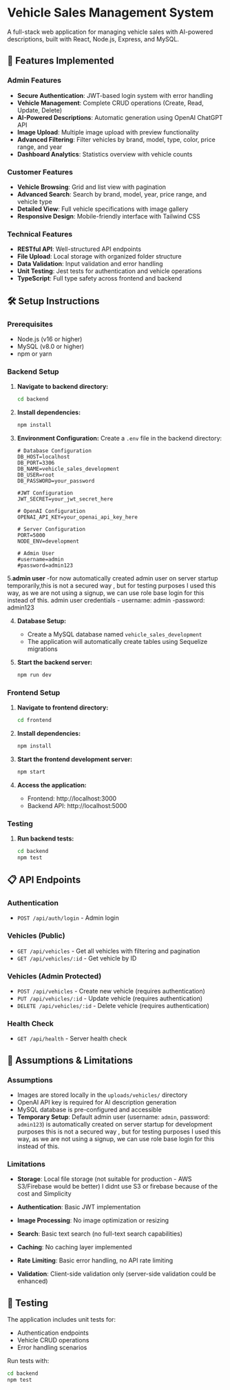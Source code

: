# Vehicle Sales Management System

A full-stack web application for managing vehicle sales with AI-powered descriptions, built with React, Node.js, Express, and MySQL.

## 🚀 Features Implemented

### Admin Features
- **Secure Authentication**: JWT-based login system with error handling
- **Vehicle Management**: Complete CRUD operations (Create, Read, Update, Delete)
- **AI-Powered Descriptions**: Automatic generation using OpenAI ChatGPT API
- **Image Upload**: Multiple image upload with preview functionality
- **Advanced Filtering**: Filter vehicles by brand, model, type, color, price range, and year
- **Dashboard Analytics**: Statistics overview with vehicle counts

### Customer Features
- **Vehicle Browsing**: Grid and list view with pagination
- **Advanced Search**: Search by brand, model, year, price range, and vehicle type
- **Detailed View**: Full vehicle specifications with image gallery
- **Responsive Design**: Mobile-friendly interface with Tailwind CSS

### Technical Features
- **RESTful API**: Well-structured API endpoints
- **File Upload**: Local storage with organized folder structure
- **Data Validation**: Input validation and error handling
- **Unit Testing**: Jest tests for authentication and vehicle operations
- **TypeScript**: Full type safety across frontend and backend

## 🛠️ Setup Instructions

### Prerequisites
- Node.js (v16 or higher)
- MySQL (v8.0 or higher)
- npm or yarn

### Backend Setup

1. **Navigate to backend directory:**
   ```bash
   cd backend
   ```

2. **Install dependencies:**
   ```bash
   npm install
   ```

3. **Environment Configuration:**
   Create a `.env` file in the backend directory:
   ```env
   # Database Configuration
   DB_HOST=localhost
   DB_PORT=3306
   DB_NAME=vehicle_sales_development
   DB_USER=root
   DB_PASSWORD=your_password

   #JWT Configuration
   JWT_SECRET=your_jwt_secret_here

   # OpenAI Configuration
   OPENAI_API_KEY=your_openai_api_key_here

   # Server Configuration
   PORT=5000
   NODE_ENV=development

   # Admin User
   #username=admin
   #password=admin123
   ```

5.**admin user**
   -for now automatically created admin user on server startup temporarily,this is not a secured way , but for testing purposes I used this way, as we are not using a signup, we can use role base login for this instead of this.
   admin user credentials
     - username:  admin
     -password: admin123  

4. **Database Setup:**
   - Create a MySQL database named `vehicle_sales_development`
   - The application will automatically create tables using Sequelize migrations

5. **Start the backend server:**
   ```bash
   npm run dev
   ```

### Frontend Setup

1. **Navigate to frontend directory:**
   ```bash
   cd frontend
   ```

2. **Install dependencies:**
   ```bash
   npm install
   ```

3. **Start the frontend development server:**
   ```bash
   npm start
   ```

4. **Access the application:**
   - Frontend: http://localhost:3000
   - Backend API: http://localhost:5000

### Testing

1. **Run backend tests:**
   ```bash
   cd backend
   npm test
   ```

## 📋 API Endpoints

### Authentication
- `POST /api/auth/login` - Admin login

### Vehicles (Public)
- `GET /api/vehicles` - Get all vehicles with filtering and pagination
- `GET /api/vehicles/:id` - Get vehicle by ID

### Vehicles (Admin Protected)
- `POST /api/vehicles` - Create new vehicle (requires authentication)
- `PUT /api/vehicles/:id` - Update vehicle (requires authentication)
- `DELETE /api/vehicles/:id` - Delete vehicle (requires authentication)

### Health Check
- `GET /api/health` - Server health check

## 🔧 Assumptions & Limitations

### Assumptions
- Images are stored locally in the `uploads/vehicles/` directory
- OpenAI API key is required for AI description generation
- MySQL database is pre-configured and accessible
- **Temporary Setup**: Default admin user (username: `admin`, password: `admin123`) is automatically created on server startup for development purposes
this is not a secured way , but for testing purposes I used this way, as we are not using a signup, we can use role base login for this instead of this.

### Limitations
- **Storage**: Local file storage (not suitable for production - AWS S3/Firebase would be better)
I didnt use S3 or firebase because of the cost and Simplicity

- **Authentication**: Basic JWT implementation
- **Image Processing**: No image optimization or resizing
- **Search**: Basic text search (no full-text search capabilities)
- **Caching**: No caching layer implemented
- **Rate Limiting**: Basic error handling, no API rate limiting
- **Validation**: Client-side validation only (server-side validation could be enhanced)


## 🧪 Testing

The application includes unit tests for:
- Authentication endpoints
- Vehicle CRUD operations
- Error handling scenarios

Run tests with:
```bash
cd backend
npm test
```
